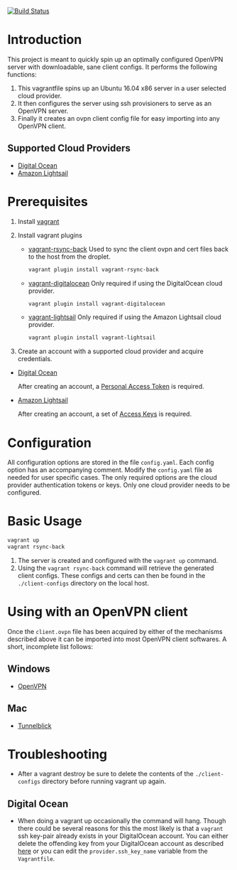 [![Build Status](https://travis-ci.org/thejandroman/vagrant-openvpn.svg?branch=travis)](https://travis-ci.org/thejandroman/vagrant-openvpn)

# Introduction

This project is meant to quickly spin up an optimally configured
OpenVPN server with downloadable, sane client configs. It performs the
following functions:

1. This vagrantfile spins up an Ubuntu 16.04 x86 server in a user
   selected cloud provider.
1. It then configures the server using ssh provisioners to serve as
   an OpenVPN server.
1. Finally it creates an ovpn client config file for easy importing
   into any OpenVPN client.

## Supported Cloud Providers
- [Digital Ocean](https://www.digitalocean.com/)
- [Amazon Lightsail](https://amazonlightsail.com/)

# Prerequisites

1. Install [vagrant](https://www.vagrantup.com/downloads.html)

1. Install vagrant plugins

    - [vagrant-rsync-back](https://github.com/smerrill/vagrant-rsync-back) Used
      to sync the client ovpn and cert files back to the host from the
      droplet.

      ```sh
      vagrant plugin install vagrant-rsync-back
      ```

    - [vagrant-digitalocean](https://github.com/devopsgroup-io/vagrant-digitalocean) Only
      required if using the DigitalOcean cloud provider.

      ```sh
      vagrant plugin install vagrant-digitalocean
      ```

    - [vagrant-lightsail](https://github.com/thejandroman/vagrant-lightsail) Only
      required if using the Amazon Lightsail cloud provider.

      ```sh
      vagrant plugin install vagrant-lightsail
      ```

1. Create an account with a supported cloud provider and acquire credentials.

  - [Digital Ocean](https://cloud.digitalocean.com/registrations/new)

    After creating an account, a
    [Personal Access Token](https://cloud.digitalocean.com/settings/api/tokens)
    is required.

  - [Amazon Lightsail](https://amazonlightsail.com)

    After creating an account, a set of
    [Access Keys](https://console.aws.amazon.com/iam/home?#/security_credential)
    is required.

# Configuration

All configuration options are stored in the file `config.yaml`. Each
config option has an accompanying comment. Modify the `config.yaml`
file as needed for user specific cases. The only required options are
the cloud provider authentication tokens or keys. Only one cloud
provider needs to be configured.

# Basic Usage

```sh
vagrant up
vagrant rsync-back
```

1. The server is created and configured with the `vagrant up` command.
1. Using the `vagrant rsync-back` command will retrieve the generated
   client configs. These configs and certs can then be found in the
   `./client-configs` directory on the local host.

# Using with an OpenVPN client

Once the `client.ovpn` file has been acquired by either of the
mechanisms described above it can be imported into most OpenVPN client
softwares. A short, incomplete list follows:

## Windows
* [OpenVPN](https://openvpn.net/index.php/open-source/downloads.html)

## Mac
* [Tunnelblick](https://tunnelblick.net/)

# Troubleshooting
* After a vagrant destroy be sure to delete the contents of the
  `./client-configs` directory before running vagrant up again.

## Digital Ocean
* When doing a vagrant up occasionally the command will hang. Though
  there could be several reasons for this the most likely is that a
  `vagrant` ssh key-pair already exists in your DigitalOcean
  account. You can either delete the offending key from your
  DigitalOcean account as described
  [here](https://github.com/smdahlen/vagrant-digitalocean/issues/144#issuecomment-105165756)
  or you can edit the `provider.ssh_key_name` variable from the
  `Vagrantfile`.
